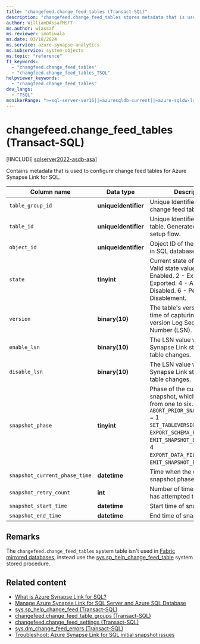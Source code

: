```yaml
---
title: "changefeed.change_feed_tables (Transact-SQL)"
description: "changefeed.change_feed_tables stores metadata that is used to configure change feed tables for Azure Synapse Link for SQL."
author: WilliamDAssafMSFT
ms.author: wiassaf
ms.reviewer: imotiwala
ms.date: 03/18/2024
ms.service: azure-synapse-analytics
ms.subservice: system-objects
ms.topic: "reference"
f1_keywords:
  - "changfeed.change_feed_tables"
  - "changfeed.change_feed_tables_TSQL"
helpviewer_keywords:
  - "changfeed.change_feed_tables"
dev_langs:
  - "TSQL"
monikerRange: ">=sql-server-ver16||=azuresqldb-current||=azure-sqldw-latest"
---
```

# changefeed.change_feed_tables (Transact-SQL)
[!INCLUDE [sqlserver2022-asdb-asa](../../includes/applies-to-version/sqlserver2022-asdb-asa.md)]

Contains metadata that is used to configure change feed tables for Azure Synapse Link for SQL.

|Column name|Data type|Description|  
|-----------------|---------------|-----------------|  
| `table_group_id` |**uniqueidentifier**| Unique Identifier of the change feed table group.|
| `table_id` |**uniqueidentifier**| Unique Identifier of the link table. Generated by the setup flow.|
| `object_id` |**uniqueidentifier**| Object ID of the original table in SQL database.|
| `state` |**tinyint**| Current state of table.<br />Valid state values: 1 - Enabled. 2 - Exporting. 3 - Exported. 4 - Active. 5 - Disabled. 6 - Pending Disablement.|
| `version` |**binary(10)**|The table's version at the time of capturing the table version Log Sequence Number (LSN).  |
| `enable_lsn` |**binary(10)**|The LSN value when Azure Synapse Link starts tracking table changes.|
| `disable_lsn` |**binary(10)**|The LSN value when Azure Synapse Link stops tracking table changes.|
| `snapshot_phase` | **tinyint** | Phase of the current snapshot, which progresses from one to six.<br />`ABORT_PRIOR_SNAPSHOT_IF_ANY` = 1<br />`SET_TABLEVERSIONLSN` = 2<br />`EXPORT_SCHEMA_FILE` = 3<br />`EMIT_SNAPSHOT_BEGINENTRY` = 4<br />`EXPORT_DATA_FILE` = 5<br />`EMIT_SNAPSHOT_ENDENTRY` = 6 |
| `snapshot_current_phase_time` | **datetime** | Time when the current snapshot phase started. | 
| `snapshot_retry_count` | **int** | Number of times snapshot has attempted to retry.|
| `snapshot_start_time` | **datetime** | Start time of snapshot phase.|
| `snapshot_end_time` | **datetime** | End time of snapshot phase.|  

## Remarks

The `changefeed.change_feed_tables` system table isn't used in [Fabric mirrored databases](/fabric/database/mirrored-database/overview), instead use the [sys.sp_help_change_feed_table](../system-stored-procedures/sp-help-change-feed-table.md) system stored procedure.

## Related content

- [What is Azure Synapse Link for SQL?](/azure/synapse-analytics/synapse-link/sql-synapse-link-overview)
- [Manage Azure Synapse Link for SQL Server and Azure SQL Database](../../sql-server/synapse-link/synapse-link-sql-server-change-feed-manage.md)
- [sys.sp_help_change_feed (Transact-SQL)](../system-stored-procedures/sp-help-change-feed.md)
- [changefeed.change_feed_table_groups (Transact-SQL)](changefeed-change-feed-table-groups-transact-sql.md)
- [changefeed.change_feed_settings (Transact-SQL)](changefeed-change-feed-settings.md)
- [sys.dm_change_feed_errors (Transact-SQL)](../system-dynamic-management-views/sys-dm-change-feed-errors.md)
- [Troubleshoot: Azure Synapse Link for SQL initial snapshot issues](/azure/synapse-analytics/synapse-link/troubleshoot/troubleshoot-sql-snapshot-issues)
